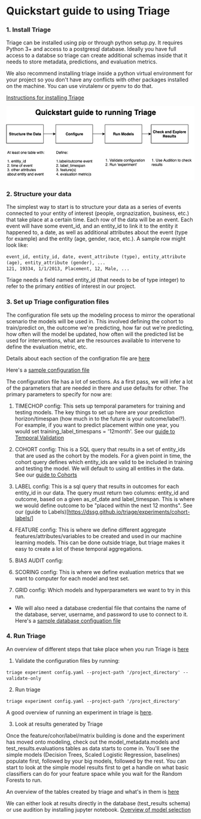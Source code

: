 # Quickstart guide to using Triage



### 1. Install Triage

Triage can be installed using pip or through python setup.py. It requires Python 3+ and access to a postgresql database. Ideally you have full access to a databse so triage can create additional schemas inside that it needs to store metadata, predictions, and evaluation metrics.

We also recommend installing triage inside a python virtual environment for your project so you don't have any conflicts with other packages installed on the machine. You can use virutalenv or pyenv to do that.

[Instructions for installing Triage](https://github.com/dssg/triage/blob/master/README.rst) 

![workflow](images/quickstart.png "Triage Workflow")

### 2. Structure your data

The simplest way to start is to structure your data as a series of events connected to your entity of interest (people, orgnazization, business, etc.) that take place at a certain time. Each row of the data will be an event. Each event will have some event_id, and an entity_id to link it to the entity it happened to, a date, as well as additional attributes about the event (type for example) and the entity (age, gender, race, etc.). A sample row might look like:

```
event_id, entity_id, date, event_attribute (type), entity_attribute (age), entity_attribute (gender), ...
121, 19334, 1/1/2013, Placement, 12, Male, ...
```

Triage needs a field named entity_id (that needs to be of type integer) to refer to the primary *entities* of interest in our project. 

### 3. Set up Triage configuration files

The configuration file sets up the modeling process to mirror the operational scenario the models will be used in. This involved defining the cohort to train/predict on, the outcome we're predicting, how far out we're predicting, how often will the model be updated, how often will the predicted list be used for interventions, what are the resources available to intervene to define the evaluation metric, etc.

Details about each section of the configration file are [here](https://github.com/dssg/triage/tree/master/example/config)

Here's a [sample configuration file](sample_config.yaml)


The configuration file has a lot of sections. As a first pass, we will infer a lot of the parameters that are needed in there and use defaults for other. The primary parameters to specify for now are:

  1. TIMECHOP config: This sets up temporal parameters for training and testing models. The key things to set up here are your prediction horizon/timespan (how much in to the future is your outcome/label?). For example, if you want to predict placement within one year, you would set training_label_timespans = '12month'. See our [guide to Temporal Validation](https://dssg.github.io/triage/experiments/temporal-validation/)
 
 2. COHORT config: This is a SQL query that results in a set of entity_ids that are used as the cohort by the models. For a given point in time, the cohort query defines which entity_ids are valid to be included in training and testing the model. We will default to using all entities in the data. See our [guide to Cohorts](https://dssg.github.io/triage/experiments/cohort-labels/)

3. LABEL config: This is a sql query that results in outcomes for each entity_id in our data. The query must return two columns: entity_id and outcome, based on a given as_of_date and label_timespan. This is where we would define outcome to be "placed within the next 12 months". See our (guide to Labels)[https://dssg.github.io/triage/experiments/cohort-labels/]

4. FEATURE config: This is where we define different aggregate features/attributes/variables to be created and used in our machine learning models. This can be done outside triage, but triage makes it easy to create a lot of these temporal aggregations.

  5. BIAS AUDIT config:
  6. SCORING config: This is where we define evaluation metrics that we want to computer for each model and test set.
  7. GRID config: Which models and hyperparameters we want to try in this run.
- We will also need a database credential file that contains the name of the database, server, username, and password to use to connect to it. Here's a [sample database configuation file](database.yaml)

### 4. Run Triage

An overview of different steps that take place when you run Triage is [here](https://dssg.github.io/triage/experiments/algorithm/)

1. Validate the configuration files by running: 
```
triage experiment config.yaml --project-path '/project_directory' --validate-only
```

2. Run triage

```
triage experiment config.yaml --project-path '/project_directory'
```
A good overview of running an experiment in triage is [here](https://dssg.github.io/triage/experiments/running/).


3. Look at results generated by Triage

Once the feature/cohor/label/matrix building is done and the experiment has moved onto modeling, check out the model_metadata.models and test_results.evaluations tables as data starts to come in. You'll see the simple models (Decision Trees, Scaled Logistic Regression, baselines) populate first, followed by your big models, followed by the rest. You can start to look at the simple model results first to get a handle on what basic classifiers can do for your feature space while you wait for the Random Forests to run.

An overview of the tables created by triage and what's in them is [here](https://dssg.github.io/triage/dirtyduck/docs/ml_governance/)

We can either look at results directly in the database (test_results schema) or use audition by installing jupyter notebook. [Overview of model selection](https://dssg.github.io/triage/dirtyduck/docs/audition/)



